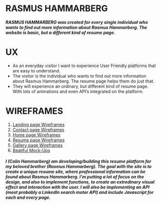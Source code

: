 # RASMUS HAMMARBERG
 
##### RASMUS HAMMARBERG was created for every single individual who wants to find out more information about Rasmus Hammarberg. The website is basic, but a different kind of resume page.
 
# UX
 
* As an everyday visitor I want to experience User Friendly platforms that are easy to understand.
* The visitor is the individual who wants to find out more information about Rasmus Hammarberg. The resume page helps them do just that. 
* They will experience an ordinary, but different kind of resume page. With lots of animations and even API’s integrated on the platform. 

# WIREFRAMES

1. [Landing page Wireframes](https://github.com/ColinHammarberg/MS2/blob/64aab38479140b57ee7bf3249dce5bca5a2b3c41/documentation/Landing%20Page.png)
1. [Contact page Wireframes](https://github.com/ColinHammarberg/MS2/blob/64aab38479140b57ee7bf3249dce5bca5a2b3c41/documentation/Contact%20Page.png)
1. [Home page Wireframes](https://github.com/ColinHammarberg/MS2/blob/64aab38479140b57ee7bf3249dce5bca5a2b3c41/documentation/Home%20Page.png)
1. [Resume page Wireframes](https://github.com/ColinHammarberg/MS2/blob/64aab38479140b57ee7bf3249dce5bca5a2b3c41/documentation/Resume%20Page.png)
1. [Gallery page Wireframes](https://github.com/ColinHammarberg/MS2/blob/64aab38479140b57ee7bf3249dce5bca5a2b3c41/documentation/Gallery%20Page.png)
2. [Beatiful Mock-Ups]()

##### I (Colin Hammarberg) am developing/building this resume platform for my beloved brother (Rasmus Hammarberg). The goal with the site is to create a unique resume site, where professional information can be found about Rasmus Hammarberg. I'm putting a lot of focus on the design, and also to implement functions, to create an extrodinary visual effect and interaction with the user. I will also be implementing an API (most probably a LinkedIn search motor API) and include Javascript for each and every page.

